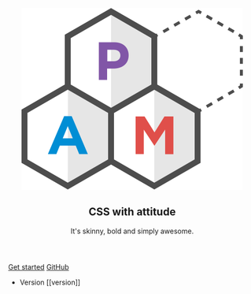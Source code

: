 <div sg-Hero>
    <header sg-Hero-Header>
        <div>
            <img
                src="kss-assets/img/logo.svg"
                alt="PAM"
                title="© 2016 Mr Green Tech All Rights Reserved"
                sg-Hero-Img animated="">
        </div>
        <h2 sg-Hero-Punchline pam-typography="headline">
            CSS with attitude
        </h2>
        <p pam-typography="headline">
            It's skinny, bold and simply awesome.
        </p>
    </header>
    <div sg-Hero-Cta>
        <a href="./section-getting-started.html" pam-Button="primary large">Get started</a>
        <a href="https://github.com/mrgreentech/pam" pam-Button="primary outlined large">GitHub</a>
    </div>
    <footer>
        <div pam-Menu="vertical">
            <ul pam-Menu-List>
                <li pam-Menu-Item>
                    <span pam-Tag="danger">Version [[version]]</span>
                </li>
            </ul>
        </div>
    </footer>
</div>
